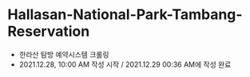 # Hallasan-National-Park-Tambang-Reservation
- 한라산 탐방 예약시스템 크롤링
- 2021.12.28, 10:00 AM 작성 시작 / 2021.12.29 00:36 AM에 작성 완료
